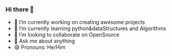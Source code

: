 ### Hi there 👋

- 🔭 I’m currently working on creating awesome projects
- 🌱 I’m currently learning python&dataStructures and Algorithms 
- 👯 I’m looking to collaborate on OpenSource
- 💬 Ask me about anything
- 😄 Pronouns: He/Him
